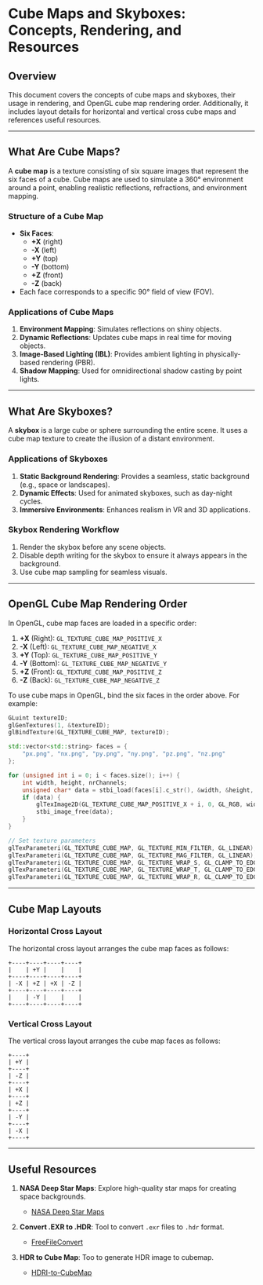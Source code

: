 # Cube Maps and Skyboxes: Concepts, Rendering, and Resources

## **Overview**

This document covers the concepts of cube maps and skyboxes, their usage in rendering, and OpenGL cube map rendering order. Additionally, it includes layout details for horizontal and vertical cross cube maps and references useful resources.

---

## **What Are Cube Maps?**

A **cube map** is a texture consisting of six square images that represent the six faces of a cube. Cube maps are used to simulate a 360° environment around a point, enabling realistic reflections, refractions, and environment mapping.

### **Structure of a Cube Map**

- **Six Faces**:
  - **+X** (right)
  - **-X** (left)
  - **+Y** (top)
  - **-Y** (bottom)
  - **+Z** (front)
  - **-Z** (back)
- Each face corresponds to a specific 90° field of view (FOV).

### **Applications of Cube Maps**

1. **Environment Mapping**: Simulates reflections on shiny objects.
2. **Dynamic Reflections**: Updates cube maps in real time for moving objects.
3. **Image-Based Lighting (IBL)**: Provides ambient lighting in physically-based rendering (PBR).
4. **Shadow Mapping**: Used for omnidirectional shadow casting by point lights.

---

## **What Are Skyboxes?**

A **skybox** is a large cube or sphere surrounding the entire scene. It uses a cube map texture to create the illusion of a distant environment.

### **Applications of Skyboxes**

1. **Static Background Rendering**: Provides a seamless, static background (e.g., space or landscapes).
2. **Dynamic Effects**: Used for animated skyboxes, such as day-night cycles.
3. **Immersive Environments**: Enhances realism in VR and 3D applications.

### **Skybox Rendering Workflow**

1. Render the skybox before any scene objects.
2. Disable depth writing for the skybox to ensure it always appears in the background.
3. Use cube map sampling for seamless visuals.

---

## **OpenGL Cube Map Rendering Order**

In OpenGL, cube map faces are loaded in a specific order:

1. **+X** (Right): `GL_TEXTURE_CUBE_MAP_POSITIVE_X`
2. **-X** (Left): `GL_TEXTURE_CUBE_MAP_NEGATIVE_X`
3. **+Y** (Top): `GL_TEXTURE_CUBE_MAP_POSITIVE_Y`
4. **-Y** (Bottom): `GL_TEXTURE_CUBE_MAP_NEGATIVE_Y`
5. **+Z** (Front): `GL_TEXTURE_CUBE_MAP_POSITIVE_Z`
6. **-Z** (Back): `GL_TEXTURE_CUBE_MAP_NEGATIVE_Z`

To use cube maps in OpenGL, bind the six faces in the order above. For example:

```cpp
GLuint textureID;
glGenTextures(1, &textureID);
glBindTexture(GL_TEXTURE_CUBE_MAP, textureID);

std::vector<std::string> faces = {
    "px.png", "nx.png", "py.png", "ny.png", "pz.png", "nz.png"
};

for (unsigned int i = 0; i < faces.size(); i++) {
    int width, height, nrChannels;
    unsigned char* data = stbi_load(faces[i].c_str(), &width, &height, &nrChannels, 0);
    if (data) {
        glTexImage2D(GL_TEXTURE_CUBE_MAP_POSITIVE_X + i, 0, GL_RGB, width, height, 0, GL_RGB, GL_UNSIGNED_BYTE, data);
        stbi_image_free(data);
    }
}

// Set texture parameters
glTexParameteri(GL_TEXTURE_CUBE_MAP, GL_TEXTURE_MIN_FILTER, GL_LINEAR);
glTexParameteri(GL_TEXTURE_CUBE_MAP, GL_TEXTURE_MAG_FILTER, GL_LINEAR);
glTexParameteri(GL_TEXTURE_CUBE_MAP, GL_TEXTURE_WRAP_S, GL_CLAMP_TO_EDGE);
glTexParameteri(GL_TEXTURE_CUBE_MAP, GL_TEXTURE_WRAP_T, GL_CLAMP_TO_EDGE);
glTexParameteri(GL_TEXTURE_CUBE_MAP, GL_TEXTURE_WRAP_R, GL_CLAMP_TO_EDGE);
```

---

## **Cube Map Layouts**

### **Horizontal Cross Layout**

The horizontal cross layout arranges the cube map faces as follows:

```
+----+----+----+----+
|    | +Y |    |    |
+----+----+----+----+
| -X | +Z | +X | -Z |
+----+----+----+----+
|    | -Y |    |    |
+----+----+----+----+
```

### **Vertical Cross Layout**

The vertical cross layout arranges the cube map faces as follows:

```
+----+
| +Y |
+----+
| -Z |
+----+
| +X |
+----+
| +Z |
+----+
| -Y |
+----+
| -X |
+----+
```

---

## **Useful Resources**

1. **NASA Deep Star Maps**:
   Explore high-quality star maps for creating space backgrounds.

   - [NASA Deep Star Maps](https://svs.gsfc.nasa.gov/4851/)

2. **Convert .EXR to .HDR**:
   Tool to convert `.exr` files to `.hdr` format.

   - [FreeFileConvert](https://www.freefileconvert.com/exr-hdr)

3. **HDR to Cube Map**:
   Too to generate HDR image to cubemap.

   - [HDRI-to-CubeMap](https://matheowis.github.io/HDRI-to-CubeMap/)
